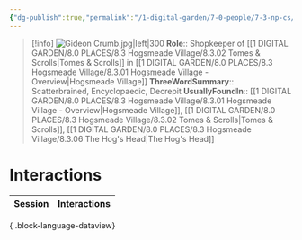 ```yaml
---
{"dg-publish":true,"permalink":"/1-digital-garden/7-0-people/7-3-np-cs/gideon-crumb/","tags":["#person","#hogsmeade","#shopkeeper","#hogsmeade-resident"]}
---
```


>[!info] 
>![Gideon Crumb.jpg|left|300](/img/user/1%20DIGITAL%20GARDEN/7.0%20PEOPLE/7.3%20NPCs/Headshots/Gideon%20Crumb.jpg)
>**Role**:: Shopkeeper of [[1 DIGITAL GARDEN/8.0 PLACES/8.3 Hogsmeade Village/8.3.02 Tomes & Scrolls\|Tomes & Scrolls]] in [[1 DIGITAL GARDEN/8.0 PLACES/8.3 Hogsmeade Village/8.3.01 Hogsmeade Village - Overview\|Hogsmeade Village]]
>**ThreeWordSummary**:: Scatterbrained, Encyclopaedic, Decrepit
>**UsuallyFoundIn**:: [[1 DIGITAL GARDEN/8.0 PLACES/8.3 Hogsmeade Village/8.3.01 Hogsmeade Village - Overview\|Hogsmeade Village]], [[1 DIGITAL GARDEN/8.0 PLACES/8.3 Hogsmeade Village/8.3.02 Tomes & Scrolls\|Tomes & Scrolls]], [[1 DIGITAL GARDEN/8.0 PLACES/8.3 Hogsmeade Village/8.3.06 The Hog's Head\|The Hog's Head]]

# Interactions

| Session | Interactions |
| ------- | ------------ |

{ .block-language-dataview}
